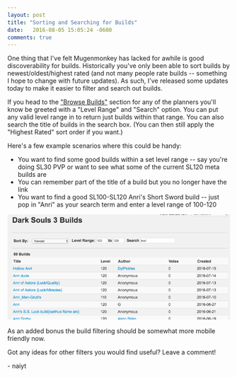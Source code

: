 ```yaml
---
layout: post
title: "Sorting and Searching for Builds"
date:   2016-08-05 15:05:24 -0600
comments: true
---
```


One thing that I've felt Mugenmonkey has lacked for awhile is good discoverability for builds. Historically you've only been able to sort builds by newest/oldest/highest rated (and not many people rate builds -- something I hope to change with future updates). As such, I've released some updates today to make it easier to filter and search out builds.

If you head to the ["Browse Builds"](https://mugenmonkey.com/darksouls3/builds) section for any of the planners you'll know be greeted with a "Level Range" and "Search" option. You can put any valid level range in to return just builds within that range. You can also search the title of builds in the search box. (You can then still apply the "Highest Rated" sort order if you want.)

Here's a few example scenarios where this could be handy:

- You want to find some good builds within a set level range -- say you're doing SL30 PVP or want to see what some of the current SL120 meta builds are
- You can remember part of the title of a build but you no longer have the link
- You want to find a good SL100-SL120 Anri's Short Sword build -- just pop in "Anri" as your search term and enter a level range of 100-120

![Filtering](/assets/filtering.png)

As an added bonus the build filtering should be somewhat more mobile friendly now.

Got any ideas for other filters you would find useful? Leave a comment!

\- naiyt
